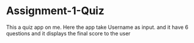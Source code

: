 # Assignment-1-Quiz
This a quiz app on me.
Here the app take Username as input.
and it have 6 questions and it displays the final score to the user
